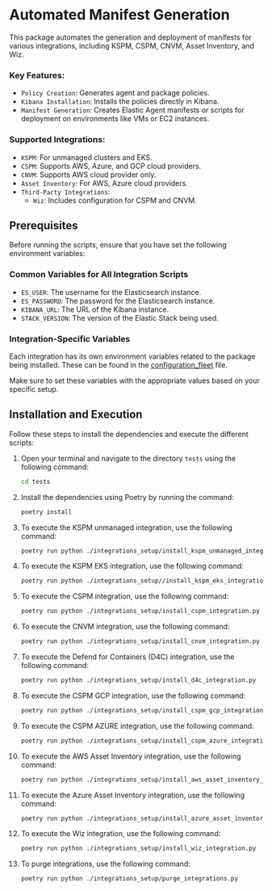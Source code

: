# Automated Manifest Generation

This package automates the generation and deployment of manifests for various integrations, including KSPM, CSPM, CNVM, Asset Inventory, and Wiz.

### Key Features:

- `Policy Creation`: Generates agent and package policies.
- `Kibana Installation`: Installs the policies directly in Kibana.
- `Manifest Generation`: Creates Elastic Agent manifests or scripts for deployment on environments like VMs or EC2 instances.

### Supported Integrations:

- `KSPM`: For unmanaged clusters and EKS.
- `CSPM`: Supports AWS, Azure, and GCP cloud providers.
- `CNVM`: Supports AWS cloud provider only.
- `Asset Inventory`: For AWS, Azure cloud providers.
- `Third-Party Integrations`:
  - `Wiz`: Includes configuration for CSPM and CNVM.

## Prerequisites

Before running the scripts, ensure that you have set the following environment variables:

### Common Variables for All Integration Scripts

- `ES_USER`: The username for the Elasticsearch instance.
- `ES_PASSWORD`: The password for the Elasticsearch instance.
- `KIBANA_URL`: The URL of the Kibana instance.
- `STACK_VERSION`: The version of the Elastic Stack being used.

### Integration-Specific Variables

Each integration has its own environment variables related to the package being installed. These can be found in the [configuration_fleet](./configuration_fleet.py) file.

Make sure to set these variables with the appropriate values based on your specific setup.

## Installation and Execution

Follow these steps to install the dependencies and execute the different scripts:

1. Open your terminal and navigate to the directory `tests` using the following command:

    ```bash
    cd tests
    ```

2. Install the dependencies using Poetry by running the command:

    ``` bash
    poetry install
    ```

3. To execute the KSPM unmanaged integration, use the following command:

    ``` bash
    poetry run python ./integrations_setup/install_kspm_unmanaged_integration.py
    ```

4. To execute the KSPM EKS integration, use the following command:

    ``` bash
    poetry run python ./integrations_setup//install_kspm_eks_integration.py
    ```

5. To execute the CSPM integration, use the following command:

    ``` bash
    poetry run python ./integrations_setup/install_cspm_integration.py
    ```

6. To execute the CNVM integration, use the following command:

    ``` bash
    poetry run python ./integrations_setup/install_cnvm_integration.py
    ```

7. To execute the Defend for Containers (D4C) integration, use the following command:

    ``` bash
    poetry run python ./integrations_setup/install_d4c_integration.py
    ```

8. To execute the CSPM GCP integration, use the following command:

    ``` bash
    poetry run python ./integrations_setup/install_cspm_gcp_integration.py
    ```

9. To execute the CSPM AZURE integration, use the following command:

    ``` bash
    poetry run python ./integrations_setup/install_cspm_azure_integration.py
    ```

10. To execute the AWS Asset Inventory integration, use the following command:

    ``` bash
    poetry run python ./integrations_setup/install_aws_asset_inventory_integration.py
    ```

11. To execute the Azure Asset Inventory integration, use the following command:

    ``` bash
    poetry run python ./integrations_setup/install_azure_asset_inventory_integration.py
    ```

12. To execute the Wiz integration, use the following command:

    ``` bash
    poetry run python ./integrations_setup/install_wiz_integration.py
    ```

13. To purge integrations, use the following command:

    ``` bash
    poetry run python ./integrations_setup/purge_integrations.py
    ```
